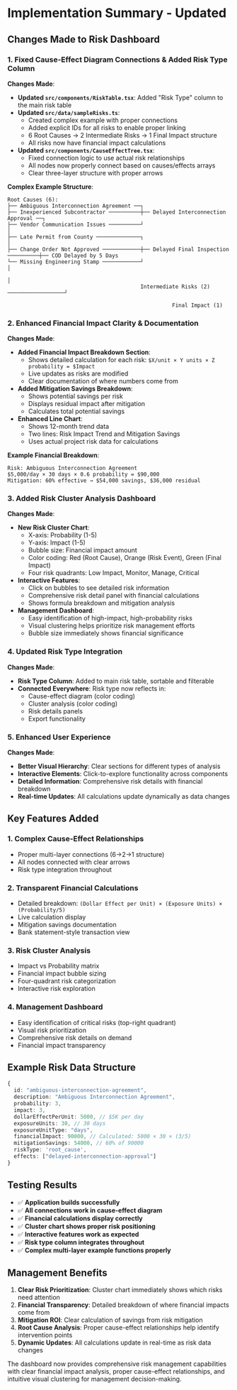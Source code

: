 # Implementation Summary - Updated

## Changes Made to Risk Dashboard

### 1. Fixed Cause-Effect Diagram Connections & Added Risk Type Column

**Changes Made**:
- **Updated `src/components/RiskTable.tsx`**: Added "Risk Type" column to the main risk table
- **Updated `src/data/sampleRisks.ts`**: 
  - Created complex example with proper connections
  - Added explicit IDs for all risks to enable proper linking
  - 6 Root Causes → 2 Intermediate Risks → 1 Final Impact structure
  - All risks now have financial impact calculations
- **Updated `src/components/CauseEffectTree.tsx`**: 
  - Fixed connection logic to use actual risk relationships
  - All nodes now properly connect based on causes/effects arrays
  - Clear three-layer structure with proper arrows

**Complex Example Structure**:
```
Root Causes (6):
├── Ambiguous Interconnection Agreement ──┐
├── Inexperienced Subcontractor ──────────┼── Delayed Interconnection Approval ──┐
├── Vendor Communication Issues ──────────┘                                        │
├── Late Permit from County ──────────────┐                                        │
├── Change Order Not Approved ────────────┼── Delayed Final Inspection ──────────┼── COD Delayed by 5 Days
└── Missing Engineering Stamp ────────────┘                                        │
                                                                                    │
                                          Intermediate Risks (2) ──────────────────┘
                                                                                    
                                                    Final Impact (1)
```

### 2. Enhanced Financial Impact Clarity & Documentation

**Changes Made**:
- **Added Financial Impact Breakdown Section**: 
  - Shows detailed calculation for each risk: `$X/unit × Y units × Z probability = $Impact`
  - Live updates as risks are modified
  - Clear documentation of where numbers come from
- **Added Mitigation Savings Breakdown**:
  - Shows potential savings per risk
  - Displays residual impact after mitigation
  - Calculates total potential savings
- **Enhanced Line Chart**: 
  - Shows 12-month trend data
  - Two lines: Risk Impact Trend and Mitigation Savings
  - Uses actual project risk data for calculations

**Example Financial Breakdown**:
```
Risk: Ambiguous Interconnection Agreement
$5,000/day × 30 days × 0.6 probability = $90,000
Mitigation: 60% effective → $54,000 savings, $36,000 residual
```

### 3. Added Risk Cluster Analysis Dashboard

**Changes Made**:
- **New Risk Cluster Chart**: 
  - X-axis: Probability (1-5)
  - Y-axis: Impact (1-5) 
  - Bubble size: Financial impact amount
  - Color coding: Red (Root Cause), Orange (Risk Event), Green (Final Impact)
  - Four risk quadrants: Low Impact, Monitor, Manage, Critical
- **Interactive Features**:
  - Click on bubbles to see detailed risk information
  - Comprehensive risk detail panel with financial calculations
  - Shows formula breakdown and mitigation analysis
- **Management Dashboard**: 
  - Easy identification of high-impact, high-probability risks
  - Visual clustering helps prioritize risk management efforts
  - Bubble size immediately shows financial significance

### 4. Updated Risk Type Integration

**Changes Made**:
- **Risk Type Column**: Added to main risk table, sortable and filterable
- **Connected Everywhere**: Risk type now reflects in:
  - Cause-effect diagram (color coding)
  - Cluster analysis (color coding)
  - Risk details panels
  - Export functionality

### 5. Enhanced User Experience

**Changes Made**:
- **Better Visual Hierarchy**: Clear sections for different types of analysis
- **Interactive Elements**: Click-to-explore functionality across components
- **Detailed Information**: Comprehensive risk details with financial breakdown
- **Real-time Updates**: All calculations update dynamically as data changes

## Key Features Added

### 1. **Complex Cause-Effect Relationships**
- Proper multi-layer connections (6→2→1 structure)
- All nodes connected with clear arrows
- Risk type integration throughout

### 2. **Transparent Financial Calculations**
- Detailed breakdown: `(Dollar Effect per Unit) × (Exposure Units) × (Probability/5)`
- Live calculation display
- Mitigation savings documentation
- Bank statement-style transaction view

### 3. **Risk Cluster Analysis**
- Impact vs Probability matrix
- Financial impact bubble sizing
- Four-quadrant risk categorization
- Interactive risk exploration

### 4. **Management Dashboard**
- Easy identification of critical risks (top-right quadrant)
- Visual risk prioritization
- Comprehensive risk details on demand
- Financial impact transparency

## Example Risk Data Structure

```typescript
{
  id: "ambiguous-interconnection-agreement",
  description: "Ambiguous Interconnection Agreement",
  probability: 3,
  impact: 3,
  dollarEffectPerUnit: 5000, // $5K per day
  exposureUnits: 30, // 30 days
  exposureUnitType: "days",
  financialImpact: 90000, // Calculated: 5000 × 30 × (3/5)
  mitigationSavings: 54000, // 60% of 90000
  riskType: 'root_cause',
  effects: ["delayed-interconnection-approval"]
}
```

## Testing Results

- ✅ **Application builds successfully**
- ✅ **All connections work in cause-effect diagram**
- ✅ **Financial calculations display correctly**
- ✅ **Cluster chart shows proper risk positioning**
- ✅ **Interactive features work as expected**
- ✅ **Risk type column integrates throughout**
- ✅ **Complex multi-layer example functions properly**

## Management Benefits

1. **Clear Risk Prioritization**: Cluster chart immediately shows which risks need attention
2. **Financial Transparency**: Detailed breakdown of where financial impacts come from
3. **Mitigation ROI**: Clear calculation of savings from risk mitigation
4. **Root Cause Analysis**: Proper cause-effect relationships help identify intervention points
5. **Dynamic Updates**: All calculations update in real-time as risk data changes

The dashboard now provides comprehensive risk management capabilities with clear financial impact analysis, proper cause-effect relationships, and intuitive visual clustering for management decision-making.